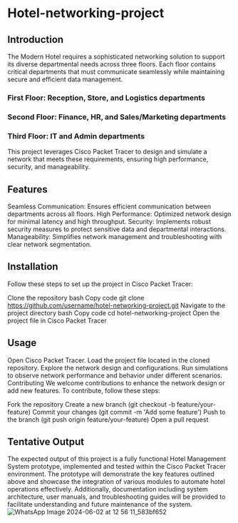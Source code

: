 # Hotel-networking-project
## Introduction
The Modern Hotel requires a sophisticated networking solution to support its diverse departmental needs across three floors. Each floor contains critical departments that must communicate seamlessly while maintaining secure and efficient data management.

### First Floor: Reception, Store, and Logistics departments
### Second Floor: Finance, HR, and Sales/Marketing departments
### Third Floor: IT and Admin departments
This project leverages Cisco Packet Tracer to design and simulate a network that meets these requirements, ensuring high performance, security, and manageability.
## Features
Seamless Communication: Ensures efficient communication between departments across all floors.
High Performance: Optimized network design for minimal latency and high throughput.
Security: Implements robust security measures to protect sensitive data and departmental interactions.
Manageability: Simplifies network management and troubleshooting with clear network segmentation.
## Installation
Follow these steps to set up the project in Cisco Packet Tracer:

Clone the repository
bash
Copy code
git clone https://github.com/username/hotel-networking-project.git
Navigate to the project directory
bash
Copy code
cd hotel-networking-project
Open the project file in Cisco Packet Tracer
## Usage
Open Cisco Packet Tracer.
Load the project file located in the cloned repository.
Explore the network design and configurations.
Run simulations to observe network performance and behavior under different scenarios.
Contributing
We welcome contributions to enhance the network design or add new features. To contribute, follow these steps:

Fork the repository
Create a new branch (git checkout -b feature/your-feature)
Commit your changes (git commit -m 'Add some feature')
Push to the branch (git push origin feature/your-feature)
Open a pull request
## Tentative Output
The expected output of this project is a fully functional Hotel Management System prototype, implemented and tested within the Cisco Packet Tracer environment. The prototype will demonstrate the key features outlined above and showcase the integration of various modules to automate hotel operations effectively. Additionally, documentation including system architecture, user manuals, and troubleshooting guides will be provided to facilitate understanding and future maintenance of the system.
![WhatsApp Image 2024-06-02 at 12 56 11_583bf652](https://github.com/kinzafatim/Hotel-networking-project/assets/123647485/a578c3c5-7aab-46fb-86bf-93af6ce4c8dc)
